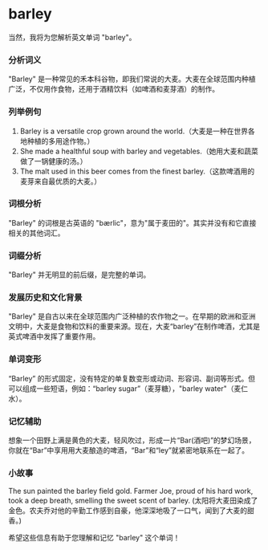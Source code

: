 # barley

当然，我将为您解析英文单词 "barley"。

  

### 分析词义

  

"Barley" 是一种常见的禾本科谷物，即我们常说的大麦。大麦在全球范围内种植广泛，不仅用作食物，还用于酒精饮料（如啤酒和麦芽酒）的制作。

  

### 列举例句

  

1.  Barley is a versatile crop grown around the world.（大麦是一种在世界各地种植的多用途作物。）
2.  She made a healthful soup with barley and vegetables.（她用大麦和蔬菜做了一锅健康的汤。）
3.  The malt used in this beer comes from the finest barley.（这款啤酒用的麦芽来自最优质的大麦。）

  

### 词根分析

  

"Barley" 的词根是古英语的 "bærlic"，意为"属于麦田的"。其实并没有和它直接相关的其他词汇。

  

### 词缀分析

  

"Barley" 并无明显的前后缀，是完整的单词。

  

### 发展历史和文化背景

  

"Barley" 是自古以来在全球范围内广泛种植的农作物之一。在早期的欧洲和亚洲文明中，大麦是食物和饮料的重要来源。现在，大麦“barley”在制作啤酒，尤其是英式啤酒中发挥了重要作用。

  

### 单词变形

  

“Barley” 的形式固定，没有特定的单复数变形或动词、形容词、副词等形式。但可以组成一些短语，例如：“barley sugar”（麦芽糖），"barley water"（麦仁水）。

  

### 记忆辅助

  

想象一个田野上满是黄色的大麦，轻风吹过，形成一片“Bar(酒吧)”的梦幻场景，你就在“Bar”中享用用大麦酿造的啤酒，“Bar”和“ley”就紧密地联系在一起了。

  

### 小故事

  

The sun painted the barley field gold. Farmer Joe, proud of his hard work, took a deep breath, smelling the sweet scent of barley. (太阳将大麦田染成了金色。农夫乔对他的辛勤工作感到自豪，他深深地吸了一口气，闻到了大麦的甜香。)

  

希望这些信息有助于您理解和记忆 "barley" 这个单词！
